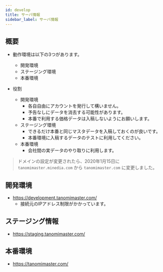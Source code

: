 ```yaml
---
id: develop
title: サーバ情報
sidebar_label: サーバ情報
---
```



## 概要

- 動作環境は以下の3つがあります。
  - 開発環境
  - ステージング環境
  - 本番環境

- 役割
  - 開発環境
    - 各自自由にアカウントを発行して構いません。
    - 予告なしにデータを消去する可能性があります。
    - 本番で利用する価格データは入稿しないようにお願いします。
  - ステージング環境
    - できるだけ本番と同じマスタデータを入稿しておくのが良いです。
    - 本番環境に入稿するデータのテストに利用してください。
  - 本番環境
    - 会社間の実データのやり取りに利用します。


> ドメインの設定が変更されたら、2020年1月15日に`tanomimaster.minedia.com` から `tanomimaster.com` に変更しました。

## 開発環境

- https://development.tanomimaster.com/
  - 接続元のIPアドレス制限がかかっています。

## ステージング情報

- https://staging.tanomimaster.com/


## 本番環境

- https://tanomimaster.com/

